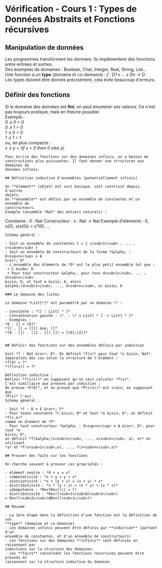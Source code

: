 # Vérification - Cours 1 : Types de Données Abstraits et Fonctions récursives 

## Manipulation de données 

Les programmes transforment les données. Ils implémentent des fonctions 
entre entrées et sorties.  
Des exemples de domaines : Boolean, Char, Integer, Real, String, List...  
Une fonction a un **type** (domaine et co-domaine) : 
*f : D1 x ... x Dn &rarr; D*.  
Les types doivent être donnés précisément, cela évite beaucoup d'erreurs. 

## Définir des fonctions 

Si le domaine des données est **fini**, on peut énumérer ses valeurs. Ce n'est 
pas toujours pratique, mais en théorie possible.  
Exemple :  
*0 &and; 0 = 0*  
*0 &and; 1 = 0*  
*1 &and; 0 = 0*  
*1 &and; 1 = 1*  
ou, en plus compacte :  
*x &and; y = (if x = 0 then 0 else y)*
```
Pour écrire des fonctions sur des domaines infinis, on a besoin de 
constructions plus puissantes. Il faut donner une structures aux domaines de 
données infinis. 

## Définition inductive d'ensembles (potentiellement infinis)

Un **élément** (objet) est soit basique, soit construit depuis d'autres 
objets.  
Un **ensemble** est défini par un ensemble de constantes et un ensemble de 
constructeurs.  
Exemple (ensemble *Nat* des entiers naturels) : 
```
Constante : 0 : Nat
Constructeur : s : Nat &rarr; Nat
Exemple d'éléments : 0, s(0), s(s(0)) = s²(0), ...
``` 
Schéma général :  

- Soit un ensemble de constantes C = { c<sub>1</sub> , ... , c<sub>m</sub> }
- Soit un ensemble de constructeurs de la forme *&alpha; : D<sup>n</sup> x A 
&rarr; D*
- L'ensemble des éléments de *D* est le plus petit ensemble tel que : 
 + C &sube; D
 + Pour tout constructeur &alpha;, pour tous d<sub>1</sub>, ... , d<sub>n</sub> 
&isin; D, et tout a &isin; A, alors 
&alpha;(d<sub>1</sub>, ..., d<sub>n</sub>, a) &isin; D

### Le domaine des listes 

Le domaine *List[*]* est paramétré par un domaine \* :  

- Constante : *[] : List[ * ]*
- Concaténation gauche : \*. : \* x List[ * ] -> List[ * ]*
- Exemples :  
*0 . [] = [0]*  
*[] . [] = [[]] &ne; []*  
*(0 . []) . ((2 . []).[]) = [[0];[2]]*


## Définir des fonctions sur des ensembles définis par induction

Soit *f : Nat &rarr; D*. On définit *f(x)* pour tout *x &isin; Nat*.  
Séparation des cas selon la structure de l'élément :  
*f(0) = ?*  
*(f(s(x)) = ?*  
  
Définition inductive :  
Définir *f(s(x))* en supposant qu'on sait calculer *f(x)*.  
C'est simillaire aux preuves par induction :  
On prouve *P(0)*, et on prouve que *P(s(x))* est vraie, en supposant que 
*P(x)* l'est. 
Schéma général : 

- Soit *f : D x E &rarr; F*
- Pour toute constante *c &isin; D* et tout *e &isin; E*, on définit *f(c,e)* 
comme un élément de *F* 
- Pour tout constructeur *&alpha; : D<sup>n</sup> x A &rarr; D*, pour tout *e 
&isin; E*, 
on définit *f(&alpha;(x<sub>1</sub>, ..., x<sub>n</sub>, a), e)* en utilisant 
*a* et *f(x<sub>1</sub>,e), ..., f(x<sub>n</sub>,e)* 

## Prouver des faits sur les fonctions 

On cherche souvent à prouver ces propriétés : 

- élément neutre : *0 + x = x*
- commutativité : *x + y = y + x*
- associativité : *x + (y + z) = (x + y) + z*
- distributivité : *x * (y + z) = (x * y) + (x * z)*
- idempotence : *Rev(Rev(l)) = l*
- distributivité : *Rev(l<sub>1</sub>@l<sub>2</sub>) 
= Rev(l<sub>2</sub>)@Rev(l<sub>1</sub>)* 

## Résumé 

- La 1ère étape dans la définition d'une fonction est la définition de son 
**type** (domaine et co-domaine)
- Les domaines infinis peuvent être définis par **induction** (partant d'un 
ensemble de constantes, et d'un ensemble de constructeurs) 
- Les fonctions sur des domaines **infinis** sont définies en raisonnant par 
inductions sur la structure des domaines. 
- Les **faits** concernant les fonctions récursives peuvent être prouvés en 
raisonnant sur la structure inductive du domaine. 